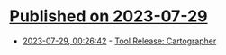 # [Published on 2023-07-29](index.md)

* [2023-07-29, 00:26:42](https://lobste.rs/s/vbml2x/tool_release_cartographer) - [Tool Release: Cartographer](https://research.nccgroup.com/2023/07/20/tool-release-cartographer/)
